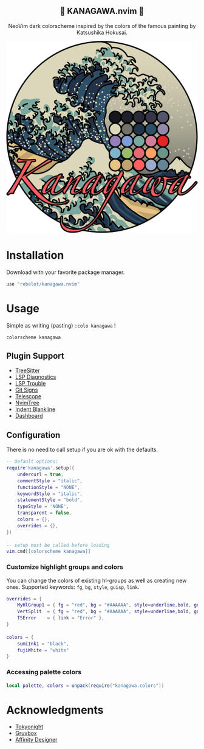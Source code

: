 <p align="center">
  <h2 align="center">🌊 KANAGAWA.nvim 🌊</h2>
</p>

<p align="center">NeoVim dark colorscheme inspired by the colors of the famous painting by Katsushika Hokusai.</p>

<p align="center">
  <img src="kanagawa@2x.png">
</p>

# Installation

Download with your favorite package manager.

```lua
use "rebelot/kanagawa.nvim"
```

# Usage

Simple as writing (pasting) `:colo kanagawa` !

```vim
colorscheme kanagawa
```

## Plugin Support

- [TreeSitter](https://github.com/nvim-treesitter/nvim-treesitter)
- [LSP Diagnostics](https://neovim.io/doc/user/lsp.html)
- [LSP Trouble](https://github.com/folke/lsp-trouble.nvim)
- [Git Signs](https://github.com/lewis6991/gitsigns.nvim)
- [Telescope](https://github.com/nvim-telescope/telescope.nvim)
- [NvimTree](https://github.com/kyazdani42/nvim-tree.lua)
- [Indent Blankline](https://github.com/lukas-reineke/indent-blankline.nvim)
- [Dashboard](https://github.com/glepnir/dashboard-nvim)

## Configuration

There is no need to call setup if you are ok with the defaults.

```lua
-- Default options:
require'kanagawa'.setup({
    undercurl = true,
    commentStyle = "italic",
    functionStyle = "NONE",
    keywordStyle = "italic",
    statementStyle = "bold",
    typeStyle = 'NONE',
    transparent = false,
    colors = {},
    overrides = {},
})

-- setup must be called before loading
vim.cmd[[colorscheme kanagawa]]
```

### Customize highlight groups and colors

You can change the colors of existing hl-groups as well as creating new ones. Supported keywords: `fg`, `bg`, `style`, `guisp`, `link`.

```lua
overrides = {
    MyHlGroup1 = { fg = "red", bg = "#AAAAAA", style=underline,bold, guisp=blue },
    VertSplit  = { fg = "red", bg = "#AAAAAA", style=underline,bold, guisp=blue },
    TSError    = { link = "Error" },
}

colors = {
    sumiInk1 = "black",
    fujiWhite = "white"
}
```

### Accessing palette colors

```lua
local palette, colors = unpack(require("kanagawa.colors"))
```

# Acknowledgments

* [Tokyonight](https://github.com/folke/tokyonight.nvim)
* [Gruvbox](https://github.com/morhetz/gruvbox)
* [Affinity Designer](https://affinity.serif.com/designer/)
